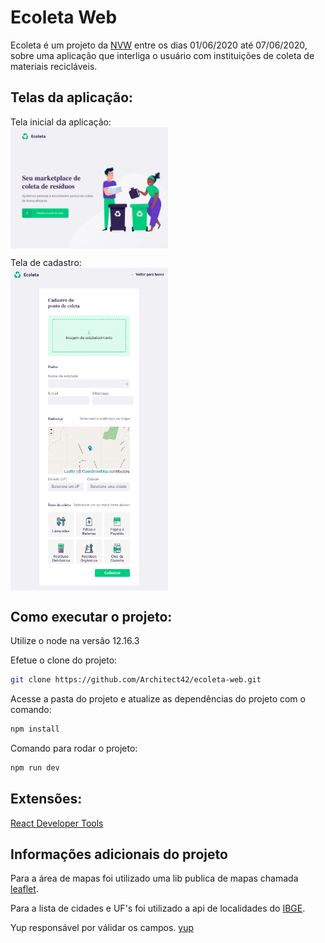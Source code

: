 # Ecoleta Web
Ecoleta é um projeto da [NVW](https://nextlevelweek.com/) entre os dias 01/06/2020 até 07/06/2020, sobre uma aplicação que interliga o usuário com instituições de coleta de materiais recicláveis.

## Telas da aplicação:
Tela inicial da aplicação:<br>
<img src="./tutorial/screens/home.png" width="50%" height="50%" style="display: flex;">

Tela de cadastro:<br>
<img src="./tutorial/screens/create-point.png" width="50%" height="50%" style="display: flex;">

## Como executar o projeto:
Utilize o node na versão 12.16.3

Efetue o clone do projeto:
```bash
git clone https://github.com/Architect42/ecoleta-web.git
```

Acesse a pasta do projeto e atualize as dependências do projeto com o comando:
```bash
npm install
```

Comando para rodar o projeto:
```bash
npm run dev
```

## Extensões:
[React Developer Tools](https://chrome.google.com/webstore/detail/react-developer-tools/fmkadmapgofadopljbjfkapdkoienihi/related)

## Informações adicionais do projeto
Para a área de mapas foi utilizado uma lib publica de mapas chamada [leaflet](https://leafletjs.com/).

Para a lista de cidades e UF's foi utilizado a api de localidades do [IBGE](https://servicodados.ibge.gov.br/api/docs/localidades?versao=1).

Yup responsável por válidar os campos.
[yup](https://www.npmjs.com/package/yup)